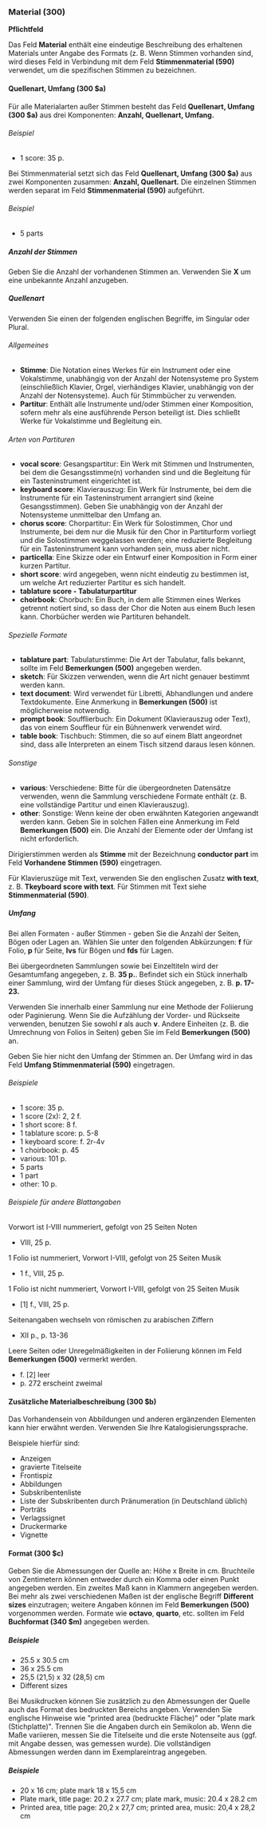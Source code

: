 ### Material (300)

**Pflichtfeld**

Das Feld **Material** enthält eine eindeutige Beschreibung des erhaltenen Materials unter Angabe des Formats (z. B. Wenn Stimmen vorhanden sind, wird dieses Feld in Verbindung mit dem Feld **Stimmenmaterial (590)** verwendet, um die spezifischen Stimmen zu bezeichnen.

#### Quellenart, Umfang (300 $a)

Für alle Materialarten außer Stimmen besteht das Feld **Quellenart, Umfang (300 $a)** aus drei Komponenten: **Anzahl, Quellenart, Umfang.**

###### Beispiel

- 1 score: 35 p.

Bei Stimmenmaterial setzt sich das Feld **Quellenart, Umfang (300 $a)** aus zwei Komponenten zusammen: **Anzahl, Quellenart.** Die einzelnen Stimmen werden separat im Feld **Stimmenmaterial (590)** aufgeführt.

###### Beispiel

- 5 parts

##### Anzahl der Stimmen

Geben Sie die Anzahl der vorhandenen Stimmen an. Verwenden Sie **X** um eine unbekannte Anzahl anzugeben.

##### Quellenart

Verwenden Sie einen der folgenden englischen Begriffe, im Singular oder Plural.

###### Allgemeines

- **Stimme**: Die Notation eines Werkes für ein Instrument oder eine Vokalstimme, unabhängig von der Anzahl der Notensysteme pro System (einschließlich Klavier, Orgel, vierhändiges Klavier, unabhängig von der Anzahl der Notensysteme). Auch für Stimmbücher zu verwenden.
- **Partitur**: Enthält alle Instrumente und/oder Stimmen einer Komposition, sofern mehr als eine ausführende Person beteiligt ist. Dies schließt Werke für Vokalstimme und Begleitung ein.

###### Arten von Partituren

- **vocal score**: Gesangspartitur: Ein Werk mit Stimmen und Instrumenten, bei dem die Gesangsstimme(n) vorhanden sind und die Begleitung für ein Tasteninstrument eingerichtet ist.
- **keyboard score**: Klavierauszug: Ein Werk für Instrumente, bei dem die Instrumente für ein Tasteninstrument arrangiert sind (keine Gesangsstimmen). Geben Sie unabhängig von der Anzahl der Notensysteme unmittelbar den Umfang an.
- **chorus score**: Chorpartitur: Ein Werk für Solostimmen, Chor und Instrumente, bei dem nur die Musik für den Chor in Partiturform vorliegt und die Solostimmen weggelassen werden; eine reduzierte Begleitung für ein Tasteninstrument kann vorhanden sein, muss aber nicht.
- **particella**: Eine Skizze oder ein Entwurf einer Komposition in Form einer kurzen Partitur.
- **short score**: wird angegeben, wenn nicht eindeutig zu bestimmen ist, um welche Art reduzierter Partitur es sich handelt.
- **tablature score - Tabulaturpartitur**
- **choirbook**: Chorbuch: Ein Buch, in dem alle Stimmen eines Werkes getrennt notiert sind, so dass der Chor die Noten aus einem Buch lesen kann. Chorbücher werden wie Partituren behandelt.

###### Spezielle Formate

- **tablature part**: Tabulaturstimme: Die Art der Tabulatur, falls bekannt, sollte im Feld **Bemerkungen (500)** angegeben werden.
- **sketch**: Für Skizzen verwenden, wenn die Art nicht genauer bestimmt werden kann.
- **text document**: Wird verwendet für Libretti, Abhandlungen und andere Textdokumente. Eine Anmerkung in **Bemerkungen (500)** ist möglicherweise notwendig.
- **prompt book**: Soufflierbuch: Ein Dokument (Klavierauszug oder Text), das von einem Souffleur für ein Bühnenwerk verwendet wird.
- **table book**: Tischbuch: Stimmen, die so auf einem Blatt angeordnet sind, dass alle Interpreten an einem Tisch sitzend daraus lesen können.

###### Sonstige

- **various**: Verschiedene: Bitte für die übergeordneten Datensätze verwenden, wenn die Sammlung verschiedene Formate enthält (z. B. eine vollständige Partitur und einen Klavierauszug).
- **other**: Sonstige: Wenn keine der oben erwähnten Kategorien angewandt werden kann. Geben Sie in solchen Fällen eine Anmerkung im Feld **Bemerkungen (500)** ein. Die Anzahl der Elemente oder der Umfang ist nicht erforderlich.

Dirigierstimmen werden als **Stimme** mit der Bezeichnung **conductor part** im Feld **Vorhandene Stimmen (590)** eingetragen.

Für Klavieruszüge mit Text, verwenden Sie den englischen Zusatz **with text**, z. B. **Tkeyboard score with text**. Für Stimmen mit Text siehe **Stimmenmaterial (590)**.

##### Umfang

Bei allen Formaten - außer Stimmen - geben Sie die Anzahl der Seiten, Bögen oder Lagen an. Wählen Sie unter den folgenden Abkürzungen: **f** für Folio, **p** für Seite, **lvs** für Bögen und **fds** für Lagen.

Bei übergeordneten Sammlungen sowie bei Einzeltiteln wird der Gesamtumfang angegeben, z. B. **35 p.**. Befindet sich ein Stück innerhalb einer Sammlung, wird der Umfang für dieses Stück angegeben, z. B. **p. 17-23.**

Verwenden Sie innerhalb einer Sammlung nur eine Methode der Foliierung oder Paginierung. Wenn Sie die Aufzählung der Vorder- und Rückseite verwenden, benutzen Sie sowohl **r** als auch **v**. Andere Einheiten (z. B. die Umrechnung von Folios in Seiten) geben Sie im Feld **Bemerkungen (500)** an.

Geben Sie hier nicht den Umfang der Stimmen an. Der Umfang wird in das Feld **Umfang Stimmenmaterial (590)** eingetragen.

###### Beispiele

- 1 score: 35 p.
- 1 score (2x): 2, 2 f.
- 1 short score: 8 f.
- 1 tablature score: p. 5-8
- 1 keyboard score: f. 2r-4v
- 1 choirbook: p. 45
- various: 101 p.
- 5 parts
- 1 part
- other: 10 p.


###### Beispiele für andere Blattangaben
Vorwort ist I-VIII nummeriert, gefolgt von 25 Seiten Noten

- VIII, 25 p.

1 Folio ist nummeriert, Vorwort I-VIII, gefolgt von 25 Seiten Musik

- 1 f., VIII, 25 p.

1 Folio ist nicht nummeriert, Vorwort I-VIII, gefolgt von 25 Seiten Musik

- [1] f., VIII, 25 p.

Seitenangaben wechseln von römischen zu arabischen Ziffern

- XII p., p. 13-36

Leere Seiten oder Unregelmäßigkeiten in der Foliierung können im Feld **Bemerkungen (500)** vermerkt werden.

- f. [2] leer
- p. 272 erscheint zweimal

#### Zusätzliche Materialbeschreibung (300 $b)

Das Vorhandensein von Abbildungen und anderen ergänzenden Elementen kann hier erwähnt werden. Verwenden Sie Ihre Katalogisierungssprache.

Beispiele hierfür sind:

- Anzeigen
- gravierte Titelseite
- Frontispiz
- Abbildungen
- Subskribentenliste
- Liste der Subskribenten durch Pränumeration (in Deutschland üblich)
- Porträts
- Verlagssignet
- Druckermarke
- Vignette

#### Format (300 $c)

Geben Sie die Abmessungen der Quelle an: Höhe x Breite in cm. Bruchteile von Zentimetern können entweder durch ein Komma oder einen Punkt angegeben werden. Ein zweites Maß kann in Klammern angegeben werden. Bei mehr als zwei verschiedenen Maßen ist der englische Begriff **Different sizes** einzutragen; weitere Angaben können im Feld **Bemerkungen (500)** vorgenommen werden. Formate wie **octavo**, **quarto**, etc. sollten im Feld **Buchformat (340 $m)** angegeben werden.

##### Beispiele

- 25.5 x 30.5 cm
- 36 x 25.5 cm
- 25,5 (21,5) x 32 (28,5) cm
- Different sizes

Bei Musikdrucken können Sie zusätzlich zu den Abmessungen der Quelle auch das Format des bedruckten Bereichs angeben. Verwenden Sie englische Hinweise wie "printed area (bedruckte Fläche)" oder "plate mark (Stichplatte)". Trennen Sie die Angaben durch ein Semikolon ab. Wenn die Maße variieren, messen Sie die Titelseite und die erste Notenseite aus (ggf. mit Angabe dessen, was gemessen wurde). Die vollständigen Abmessungen werden dann im Exemplareintrag angegeben.

##### Beispiele

- 20 x 16 cm; plate mark 18 x 15,5 cm
- Plate mark, title page: 20.2 x 27.7 cm; plate mark, music: 20.4 x 28.2 cm
- Printed area, title page: 20,2 x 27,7 cm; printed area, music: 20,4 x 28,2 cm
